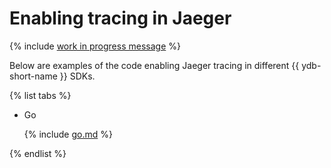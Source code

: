 # Enabling tracing in Jaeger

{% include [work in progress message](../../_includes/addition.md) %}

Below are examples of the code enabling Jaeger tracing in different {{ ydb-short-name }} SDKs.

{% list tabs %}

- Go

  {% include [go.md](jaeger/go.md) %}

{% endlist %}

